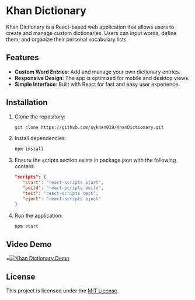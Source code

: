 # Khan Dictionary

Khan Dictionary is a React-based web application that allows users to create and manage custom dictionaries. Users can input words, define them, and organize their personal vocabulary lists.

## Features

- **Custom Word Entries**: Add and manage your own dictionary entries.
- **Responsive Design**: The app is optimized for mobile and desktop views.
- **Simple Interface**: Built with React for fast and easy user experience.

## Installation

1. Clone the repository:
   ```bash
   git clone https://github.com/aykhan019/KhanDictionary.git
   ```
2. Install dependencies:
   ```bash
   npm install
   ```
3. Ensure the scripts section exists in package.json with the following content:
   ```json
   "scripts": {
      "start": "react-scripts start",
      "build": "react-scripts build",
      "test": "react-scripts test",
      "eject": "react-scripts eject"
   }
   ```
4. Run the application:
   ```bash
   npm start
   ```

## Video Demo
=[![Khan Dictionary Demo](https://media.aykhan.net/thumbnails/projects/dictionary-v2.jpg)](https://www.youtube.com/watch?v=null)


## License
This project is licensed under the [MIT License](LICENSE).
